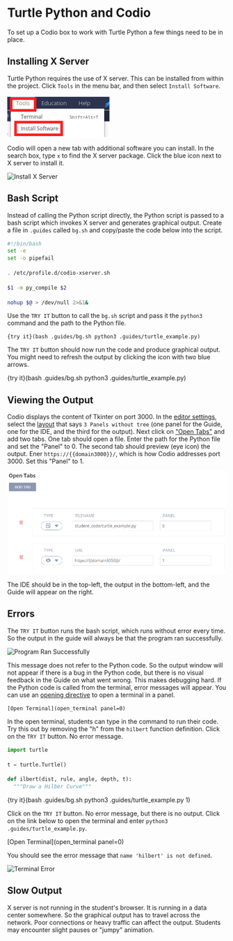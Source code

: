 # Turtle Python and Codio

To set up a Codio box to work with Turtle Python a few things need to be in place.

## Installing X Server
Turtle Python requires the use of X server. This can be installed from within the project. Click `Tools` in the menu bar, and then select `Install Software`.

![Tools](.guides/img/tools_install.png)

Codio will open a new tab with additional software you can install. In the search box, type `x` to find the X server package. Click the blue icon next to X server to install it.

![Install X Server](.guides/img/install_x_server.png)

## Bash Script

Instead of calling the Python script directly, the Python script is passed to a bash script which invokes X server and generates graphical output. Create a file in `.guides` called `bg.sh` and copy/paste the code below into the script.

```bash
#!/bin/bash
set -e 
set -o pipefail

. /etc/profile.d/codio-xserver.sh

$1 -m py_compile $2

nohup $@ > /dev/null 2>&1&
```

Use the `TRY IT` button to call the `bg.sh` script and pass it the `python3` command and the path to the Python file.

```
{try it}(bash .guides/bg.sh python3 .guides/turtle_example.py)
```

The `TRY IT` button should now run the code and produce graphical output. You might need to refresh the output by clicking the icon with two blue arrows.

{try it}(bash .guides/bg.sh python3 .guides/turtle_example.py)

## Viewing the Output

Codio displays the content of Tkinter on port 3000. In the [editor settings](https://docs.codio.com/courses/authoring/#editor-settings), select the [layout](https://docs.codio.com/courses/settings-actions/#page) that says `3 Panels without tree` (one panel for the Guide, one for the IDE, and the third for the output). Next click on ["Open Tabs"](https://docs.codio.com/courses/settings-actions/#open-tabs_1) and add two tabs. One tab should open a file. Enter the path for the Python file and set the "Panel" to 0. The second tab should preview (eye icon) the output. Ener `https://{{domain3000}}/`, which is how Codio addresses port 3000. Set this "Panel" to 1. 

![Turtle Layout](.guides/img/turtle_layout.png)

The IDE should be in the top-left, the output in the bottom-left, and the Guide will appear on the right.

## Errors

The `TRY IT` button runs the bash script, which runs without error every time. So the output in the guide will always be that the program ran successfully. 

![Program Ran Successfully](.guides/img/successfully.png)

This message does not refer to the Python code. So the output window will not appear if there is a bug in the Python code, but there is no visual feedback in the Guide on what went wrong. This makes debugging hard. If the Python code is called from the terminal, error messages will appear. You can use an [opening directive](https://docs.codio.com/courses/authoring/#examples) to open a terminal in a panel. 

```
[Open Terminal](open_terminal panel=0)
```

In the open terminal, students can type in the command to run their code. Try this out by removing the "h" from the `hilbert` function definition. Click on the `TRY IT` button. No error message. 

```python
import turtle

t = turtle.Turtle()

def ilbert(dist, rule, angle, depth, t):
  """Draw a Hilber Curve"""
```

{try it}(bash .guides/bg.sh python3 .guides/turtle_example.py 1)

Click on the `TRY IT` button. No error message, but there is no output. Click on the link below to open the terminal and enter `python3 .guides/turtle_example.py`.

[Open Terminal](open_terminal panel=0)

You should see the error message that `name 'hilbert' is not defined`.

![Terminal Error](.guides/img/terminal_error.png)

## Slow Output

X server is not running in the student's browser. It is running in a data center somewhere. So the graphical output has to travel across the network. Poor connections or heavy traffic can affect the output. Students may encounter slight pauses or "jumpy" animation.
